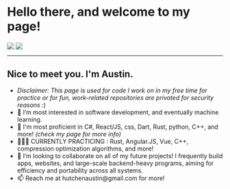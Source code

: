 <h1><b> Hello there, and welcome to my page! </b></h1>
<a>

  <img align="center" src="https://github-readme-stats.vercel.app/api?username=austinhutchen&height=60&show_icons=true&theme=gruvbox&include_all_commits=false"/> 
  <img align="center" src="https://github-readme-stats.vercel.app/api/top-langs/?username=austinhutchen&hide_progress=true&langs_count=12&theme=react&line_height=40&hide=cmake,c,objective-c++&layout=compact"/> 
</a>

<hr>
  <b><h2> Nice to meet you. I'm Austin. </h2> </b>
<ul>
    <li> <i> Disclaimer: This page is used for code I work on in my free time for practice or for fun, work-related repositories are privated for security reasons </i> :) 
  <li>👀 I’m most interested in software development, and eventually machine learning. </li>

  <li> 🌱 I'm most proficient in C#, React/JS, css, Dart, Rust, python, C++,  and more! <i>(check my page for more info)</i></li>
  <li> 👨🏽‍🏫 CURRENTLY PRACTICING : Rust, Angular.JS, Vue, C++, compression optimization algorithms, and more! </li>
<!---
austinhutchen/austinhutchen is a ✨ special ✨ repository because its `README.md` (this file) appears on your GitHub profile.
You can click the Preview link to take a look at your changes.
--->

<li> 💞️ I’m looking to collaborate on all of my future projects! I frequently build apps, websites, and large-scale backend-heavy programs, aiming for efficiency and portability across all systems. </li>
  
<li> 📫 Reach me at hutchenaustin@gmail.com for more! </li>
</ul>

